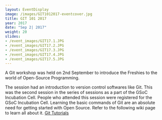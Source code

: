 ```yaml
---
layout: EventDisplay
image: /images/GIT1012017-eventcover.jpg
title: GIT 101 2017
year: 2017
date: "Sep 2| 2017"
weight: 20
slides:
- /event_images/GIT17.1.JPG
- /event_images/GIT17.2.JPG
- /event_images/GIT17.3.JPG
- /event_images/GIT17.4.JPG
- /event_images/GIT17.5.JPG
---
```


A Git workshop was held on 2nd September to introduce the Freshies to the world of Open-Source Programming.

<!--break-->
The session had an introduction to version control softwares like Git.
This was the second session in the series of sessions as a part of the GSoC Incubation Cell.
People who attended this session were registered for the GSoC Incubation Cell.
Learning the basic commands of Git are an absolute need for getting started with Open Source.
Refer to the following wiki page to learn all about it.
<A href ="http://wncc-iitb.org/wiki/index.php/Git_Tutorial">Git Tutorials</A>
